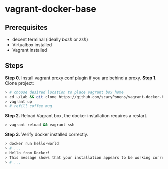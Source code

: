 vagrant-docker-base
===

Prerequisites
--
* decent terminal (ideally *bash* or *zsh*)
* Virtualbox installed
* Vagrant installed

Steps
---
**Step 0.** Install [vagrant proxy conf plugin](https://github.com/tmatilai/vagrant-proxyconf) if you are behind a proxy.
**Step 1.** Clone project:
```bash
> # choose desired location to place vagrant box home
> cd ~/Lab && git clone https://github.com/scaryPonens/vagrant-docker-base.git .
> vagrant up
> # refill coffee mug
```
**Step 2.** Reload Vagrant box, the docker installation requires a restart.
```bash
> vagrant reload && vagrant ssh
```
**Step 3.** Verify docker installed correctly.
```bash
> docker run hello-world
> # ...
> Hello from Docker!
> This message shows that your installation appears to be working correctly.
> # ...
```


